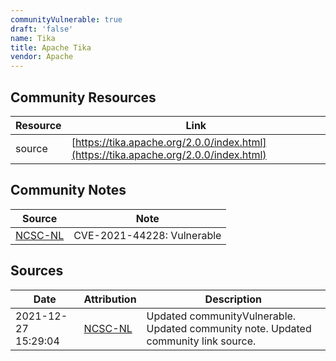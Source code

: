 ```yaml
---
communityVulnerable: true
draft: 'false'
name: Tika
title: Apache Tika
vendor: Apache
---
```



## Community Resources
| Resource | Link |
| --- | --- |
| source | [https://tika.apache.org/2.0.0/index.html](https://tika.apache.org/2.0.0/index.html) |

## Community Notes
| Source | Note |
| --- | --- |
| [NCSC-NL](https://github.com/NCSC-NL/log4shell/blob/main/software/README.md) | CVE-2021-44228: Vulnerable </ul> |

## Sources
| Date | Attribution | Description |
| --- | --- | --- |
| 2021-12-27 15:29:04 | [NCSC-NL](https://github.com/NCSC-NL/log4shell/blob/main/software/README.md) | Updated communityVulnerable. Updated community note. Updated community link source.  |
